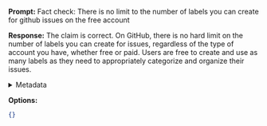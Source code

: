 **Prompt:**
Fact check: There is no limit to the number of labels you can create for github issues on the free account

**Response:**
The claim is correct. On GitHub, there is no hard limit on the number of labels you can create for issues, regardless of the type of account you have, whether free or paid. Users are free to create and use as many labels as they need to appropriately categorize and organize their issues.

<details><summary>Metadata</summary>

- Duration: 3225 ms
- Datetime: 2023-09-02T17:56:03.665520
- Model: gpt-3.5-turbo-0613

</details>

**Options:**
```json
{}
```

